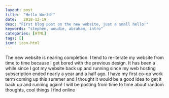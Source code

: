 ```yaml
---
layout: post
title:  "Hello World!"
date:   2018-12-19
desc: "First blog post on the new website, just a small hello!"
keywords: "stephen, woudie, abraham, intro"
categories: [HTML]
tags: []
icon: icon-html
---
```


The new website is nearing completion. I tend to re-iterate my website from time to time because I get bored with the previous design. It has been a while since I got my website back up and running since my web hosting subscription ended nearly a year and a half ago. I have my first co-op work term coming up this summer and I thought it would be a good idea to get it back up and running again! I will be posting from time to time about random thoughts, cool things I find online